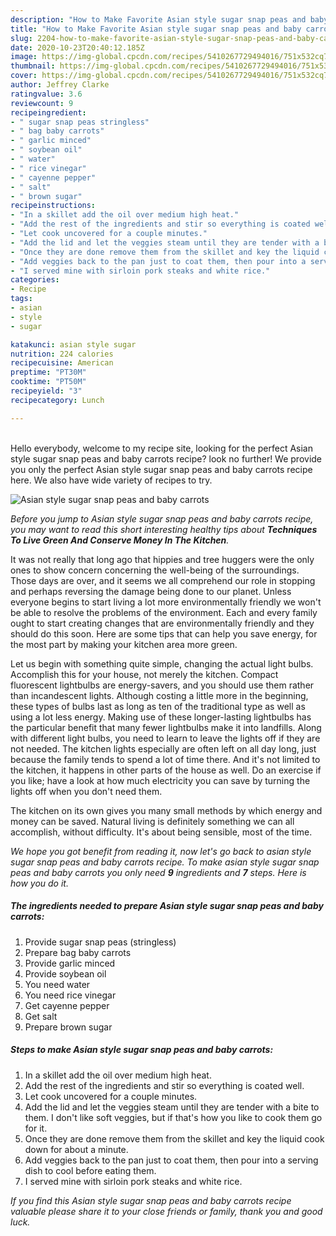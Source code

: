 ```yaml
---
description: "How to Make Favorite Asian style sugar snap peas and baby carrots"
title: "How to Make Favorite Asian style sugar snap peas and baby carrots"
slug: 2204-how-to-make-favorite-asian-style-sugar-snap-peas-and-baby-carrots
date: 2020-10-23T20:40:12.185Z
image: https://img-global.cpcdn.com/recipes/5410267729494016/751x532cq70/asian-style-sugar-snap-peas-and-baby-carrots-recipe-main-photo.jpg
thumbnail: https://img-global.cpcdn.com/recipes/5410267729494016/751x532cq70/asian-style-sugar-snap-peas-and-baby-carrots-recipe-main-photo.jpg
cover: https://img-global.cpcdn.com/recipes/5410267729494016/751x532cq70/asian-style-sugar-snap-peas-and-baby-carrots-recipe-main-photo.jpg
author: Jeffrey Clarke
ratingvalue: 3.6
reviewcount: 9
recipeingredient:
- " sugar snap peas stringless"
- " bag baby carrots"
- " garlic minced"
- " soybean oil"
- " water"
- " rice vinegar"
- " cayenne pepper"
- " salt"
- " brown sugar"
recipeinstructions:
- "In a skillet add the oil over medium high heat."
- "Add the rest of the ingredients and stir so everything is coated well."
- "Let cook uncovered for a couple minutes."
- "Add the lid and let the veggies steam until they are tender with a bite to them. I don&#39;t like soft veggies, but if that&#39;s how you like to cook them go for it."
- "Once they are done remove them from the skillet and key the liquid cook down for about a minute."
- "Add veggies back to the pan just to coat them, then pour into a serving dish to cool before eating them."
- "I served mine with sirloin pork steaks and white rice."
categories:
- Recipe
tags:
- asian
- style
- sugar

katakunci: asian style sugar 
nutrition: 224 calories
recipecuisine: American
preptime: "PT30M"
cooktime: "PT50M"
recipeyield: "3"
recipecategory: Lunch

---
```

<br>
Hello everybody, welcome to my recipe site, looking for the perfect Asian style sugar snap peas and baby carrots recipe? look no further! We provide you only the perfect Asian style sugar snap peas and baby carrots recipe here. We also have wide variety of recipes to try.
<br>


![Asian style sugar snap peas and baby carrots](https://img-global.cpcdn.com/recipes/5410267729494016/751x532cq70/asian-style-sugar-snap-peas-and-baby-carrots-recipe-main-photo.jpg)

<i>Before you jump to Asian style sugar snap peas and baby carrots recipe, you may want to read this short interesting healthy tips about 
<strong>Techniques To Live Green And Conserve Money In The Kitchen</strong>.</i>
</br>

It was not really that long ago that hippies and tree huggers were the only ones to show concern concerning the well-being of the surroundings. Those days are over, and it seems we all comprehend our role in stopping and perhaps reversing the damage being done to our planet. Unless everyone begins to start living a lot more environmentally friendly we won't be able to resolve the problems of the environment. Each and every family ought to start creating changes that are environmentally friendly and they should do this soon. Here are some tips that can help you save energy, for the most part by making your kitchen area more green.

Let us begin with something quite simple, changing the actual light bulbs. Accomplish this for your house, not merely the kitchen. Compact fluorescent lightbulbs are energy-savers, and you should use them rather than incandescent lights. Although costing a little more in the beginning, these types of bulbs last as long as ten of the traditional type as well as using a lot less energy. Making use of these longer-lasting lightbulbs has the particular benefit that many fewer lightbulbs make it into landfills. Along with different light bulbs, you need to learn to leave the lights off if they are not needed. The kitchen lights especially are often left on all day long, just because the family tends to spend a lot of time there. And it's not limited to the kitchen, it happens in other parts of the house as well. Do an exercise if you like; have a look at how much electricity you can save by turning the lights off when you don't need them.

The kitchen on its own gives you many small methods by which energy and money can be saved. Natural living is definitely something we can all accomplish, without difficulty. It's about being sensible, most of the time.


<i>We hope you got benefit from reading it, now let's go back to asian style sugar snap peas and baby carrots recipe. To make asian style sugar snap peas and baby carrots you only need <strong>9</strong> ingredients and <strong>7</strong> steps. Here is how you do it.
</i>

##### The ingredients needed to prepare Asian style sugar snap peas and baby carrots:

1. Provide  sugar snap peas (stringless)
1. Prepare  bag baby carrots
1. Provide  garlic minced
1. Provide  soybean oil
1. You need  water
1. You need  rice vinegar
1. Get  cayenne pepper
1. Get  salt
1. Prepare  brown sugar


##### Steps to make Asian style sugar snap peas and baby carrots:

1. In a skillet add the oil over medium high heat.
1. Add the rest of the ingredients and stir so everything is coated well.
1. Let cook uncovered for a couple minutes.
1. Add the lid and let the veggies steam until they are tender with a bite to them. I don&#39;t like soft veggies, but if that&#39;s how you like to cook them go for it.
1. Once they are done remove them from the skillet and key the liquid cook down for about a minute.
1. Add veggies back to the pan just to coat them, then pour into a serving dish to cool before eating them.
1. I served mine with sirloin pork steaks and white rice.


<i>If you find this Asian style sugar snap peas and baby carrots recipe valuable please share it to your close friends or family, thank you and good luck.</i>
